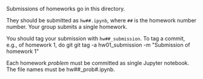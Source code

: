 Submissions of homeworks go in this directory.

They should be submitted as `hw##.ipynb`, where `##` is
the homework number number. Your group submits a single 
homework.

You should tag your submission with `hw##_submission`. To
tag a commit, e.g., of homework 1, do
	git git tag -a hw01_submission -m "Submission of homework 1"

Each homework *problem* must be committed as single Jupyter notebook.
The file names must be hw##_prob#.ipynb.
